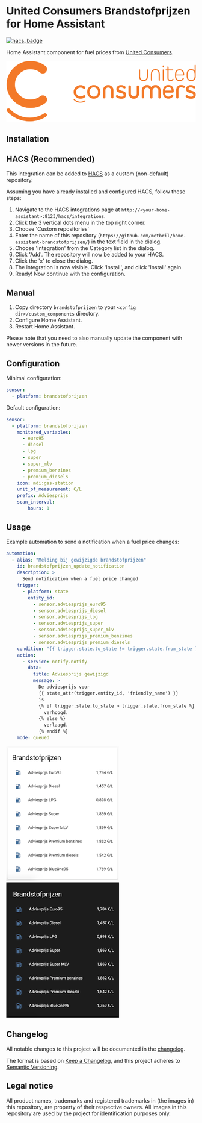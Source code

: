 # United Consumers Brandstofprijzen for Home Assistant

[![hacs_badge](https://img.shields.io/badge/HACS-Custom-orange.svg)](https://github.com/metbril/home-assistant-brandstofprijzen/)

Home Assistant component for fuel prices from [United Consumers](https://www.unitedconsumers.com/brandstofprijzen/).

![](./assets/logo.png)

## Installation

## HACS (Recommended)

This integration can be added to [HACS](https://hacs.xyz/) as a custom (non-default) repository.

Assuming you have already installed and configured HACS, follow these steps:

1. Navigate to the HACS integrations page at `http://<your-home-assistant>:8123/hacs/integrations`.
2. Click the 3 vertical dots menu in the top right corner.
3. Choose 'Custom repositories'
4. Enter the name of this repository (`https://github.com/metbril/home-assistant-brandstofprijzen/`) in the text field in the dialog.
5. Choose 'Integration' from the Category list in the dialog.
6. Click 'Add'. The repository will now be added to your HACS.
7. Click the 'x' to close the dialog.
8. The integration is now visible. Click 'Install', and click 'Install' again.
9. Ready! Now continue with the configuration.

## Manual

1. Copy directory `brandstofprijzen` to your `<config dir>/custom_components` directory.
2. Configure Home Assistant.
3. Restart Home Assistant.

Please note that you need to also manually update the component with newer versions in the future.

## Configuration

Minimal configuration:

```yaml
sensor:
  - platform: brandstofprijzen
```

Default configuration:

```yaml
sensor:
  - platform: brandstofprijzen
    monitored_variables:
      - euro95
      - diesel
      - lpg
      - super
      - super_mlv
      - premium_benzines
      - premium_diesels
    icon: mdi:gas-station
    unit_of_measurement: €/L
    prefix: Adviesprijs
    scan_interval:
        hours: 1
```

## Usage

Example automation to send a notification when a fuel price changes:

```yaml
automation:
  - alias: "Melding bij gewijzigde brandstofprijzen"
    id: brandstofprijzen_update_notification
    description: >
      Send notification when a fuel price changed
    trigger:
      - platform: state
        entity_id:
          - sensor.adviesprijs_euro95
          - sensor.adviesprijs_diesel
          - sensor.adviesprijs_lpg
          - sensor.adviesprijs_super
          - sensor.adviesprijs_super_mlv
          - sensor.adviesprijs_premium_benzines
          - sensor.adviesprijs_premium_diesels
    condition: "{{ trigger.state.to_state != trigger.state.from_state }}"
    action:
      - service: notify.notify
        data:
          title: Adviesprijs gewijzigd
          message: >
            De adviesprijs voor
            {{ state_attr(trigger.entity_id, 'friendly_name') }}
            is
            {% if trigger.state.to_state > trigger.state.from_state %}
              verhoogd.
            {% else %}
              verlaagd.
            {% endif %}
    mode: queued
```

![](./assets/screenshot-light.png)
![](./assets/screenshot-dark.png)

## Changelog

All notable changes to this project will be documented in the [changelog](./CHANGELOG.md).

The format is based on [Keep a Changelog](https://keepachangelog.com/en/1.0.0/), and this project adheres to [Semantic Versioning](https://semver.org/spec/v2.0.0.html).

## Legal notice

All product names, trademarks and registered trademarks in (the images in) this repository, are property of their respective owners. All images in this repository are used by the project for identification purposes only.
